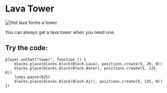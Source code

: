 # Lava Tower

![Hot lava forms a tower](/static/mods/lava-tower.jpg)

You can always get a lava tower when you need one.

## Try the code:

```blocks
player.onChat("tower", function () {
    blocks.place(blocks.block(Block.Lava), positions.create(5, 20, 0))
    blocks.place(blocks.block(Block.Water), positions.create(5, 135, 0))
    loops.pause(625)
    blocks.place(blocks.block(Block.Air), positions.create(5, 135, 0))
})
```